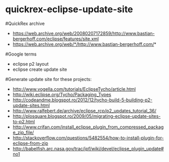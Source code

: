 quickrex-eclipse-update-site
============================

#QuickRex archive
- https://web.archive.org/web/20080207172859/http://www.bastian-bergerhoff.com/eclipse/features/site.xml
- https://web.archive.org/web/*/http://www.bastian-bergerhoff.com/*

#Google terms
- eclipse p2 layout
- eclipse create update site

#Generate update site for these projects:
- http://www.vogella.com/tutorials/EclipseTycho/article.html
- http://wiki.eclipse.org/Tycho/Packaging_Types
- http://codeandme.blogspot.ro/2012/12/tycho-build-5-building-p2-update-sites.html
- http://www.ralfebert.de/archive/eclipse_rcp/p2_updates_tutorial_36/
- http://plosquare.blogspot.ro/2009/05/migrating-eclipse-update-sites-to-p2.html
- http://www.crifan.com/install_eclipse_plugin_from_compressed_package_zip_file/
- http://stackoverflow.com/questions/5482554/how-to-install-plugin-for-eclipse-from-zip
- http://babelfish.arc.nasa.gov/trac/jpf/wiki/devel/eclipse_plugin_update#no1